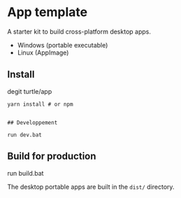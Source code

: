 # App template

A starter kit to build cross-platform desktop apps.

- Windows (portable executable)
- Linux (AppImage)

## Install
degit turtle/app
```
yarn install # or npm
```

```

## Developpement

run dev.bat
```


## Build for production

run build.bat

The desktop portable apps are built in the `dist/` directory.
